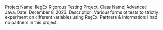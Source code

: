 Project Name: RegEx Rigorous Testing Project.
Class Name: Advanced Java.
Date: December 8, 2023.
Description: Various forms of tests to strictly experiment on different variables using RegEx.
Partners & Information: I had no partners in this project.
